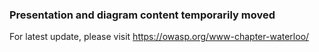 ### Presentation and diagram content temporarily moved 
For latest update, please visit https://owasp.org/www-chapter-waterloo/ 